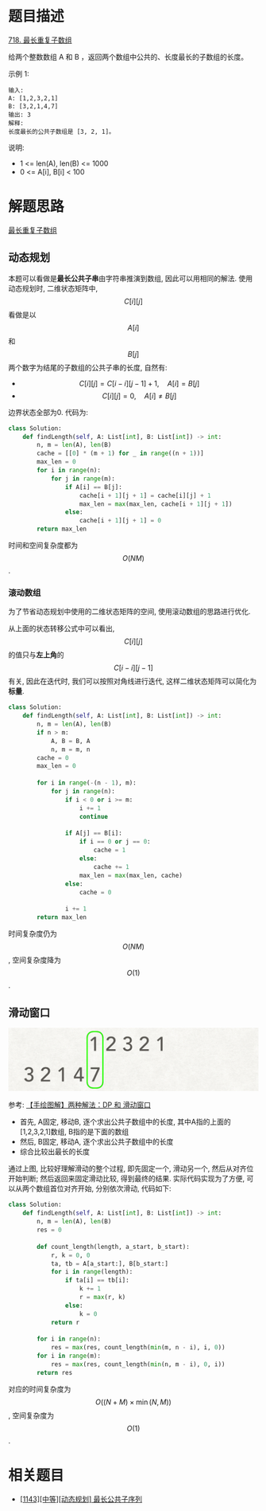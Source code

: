 # 题目描述

[718. 最长重复子数组](https://leetcode-cn.com/problems/maximum-length-of-repeated-subarray/)

给两个整数数组 A 和 B ，返回两个数组中公共的、长度最长的子数组的长度。

示例 1:
```
输入:
A: [1,2,3,2,1]
B: [3,2,1,4,7]
输出: 3
解释:
长度最长的公共子数组是 [3, 2, 1]。
```

说明:

- 1 <= len(A), len(B) <= 1000
- 0 <= A[i], B[i] < 100

# 解题思路

[最长重复子数组](https://leetcode-cn.com/problems/maximum-length-of-repeated-subarray/solution/zui-chang-zhong-fu-zi-shu-zu-by-leetcode-solution/)

## 动态规划

本题可以看做是**最长公共子串**由字符串推演到数组, 因此可以用相同的解法. 使用动态规划时, 二维状态矩阵中, $$C[i][j]$$看做是以$$A[i]$$和$$B[j]$$两个数字为结尾的子数组的公共子串的长度, 自然有:

- $$C[i][j]=C[i-i][j-1] + 1, \quad A[i]=B[j]$$
- $$C[i][j]=0, \quad A[i] \ne B[j]$$

边界状态全部为0. 代码为:

```python
class Solution:
    def findLength(self, A: List[int], B: List[int]) -> int:
        n, m = len(A), len(B)
        cache = [[0] * (m + 1) for _ in range((n + 1))]
        max_len = 0
        for i in range(n):
            for j in range(m):
                if A[i] == B[j]:
                    cache[i + 1][j + 1] = cache[i][j] + 1
                    max_len = max(max_len, cache[i + 1][j + 1])
                else:
                    cache[i + 1][j + 1] = 0
        return max_len
```

时间和空间复杂度都为$$O(NM)$$.

### 滚动数组

为了节省动态规划中使用的二维状态矩阵的空间, 使用滚动数组的思路进行优化.

从上面的状态转移公式中可以看出, $$C[i][j]$$的值只与**左上角**的$$C[i-i][j-1]$$有关, 因此在迭代时, 我们可以按照对角线进行迭代, 这样二维状态矩阵可以简化为**标量**.

```python
class Solution:
    def findLength(self, A: List[int], B: List[int]) -> int:
        n, m = len(A), len(B)
        if n > m:
            A, B = B, A
            n, m = m, n
        cache = 0
        max_len = 0

        for i in range(-(n - 1), m):
            for j in range(n):
                if i < 0 or i >= m:
                    i += 1
                    continue

                if A[j] == B[i]:
                    if i == 0 or j == 0:
                        cache = 1
                    else:
                        cache += 1
                    max_len = max(max_len, cache)
                else:
                    cache = 0

                i += 1
        return max_len
```

时间复杂度仍为$$O(NM)$$, 空间复杂度降为$$O(1)$$.

## 滑动窗口

![](/Algorithm/imgs/bc7d3a75a57f9abd6d1f6d789e176af0ab65f5522f6c7119178b073c67ae6494-leetcode-718-lcs-window.gif)

参考: [【手绘图解】两种解法：DP 和 滑动窗口](https://leetcode-cn.com/problems/maximum-length-of-repeated-subarray/solution/zhe-yao-jie-shi-ken-ding-jiu-dong-liao-by-hyj8/)

- 首先, A固定, 移动B, 逐个求出公共子数组中的长度, 其中A指的上面的[1,2,3,2,1]数组, B指的是下面的数组
- 然后, B固定, 移动A, 逐个求出公共子数组中的长度
- 综合比较出最长的长度

通过上图, 比较好理解滑动的整个过程, 即先固定一个, 滑动另一个, 然后从对齐位开始判断; 然后返回来固定滑动比较, 得到最终的结果. 实际代码实现为了方便, 可以从两个数组首位对齐开始, 分别依次滑动, 代码如下:

```python
class Solution:
    def findLength(self, A: List[int], B: List[int]) -> int:
        n, m = len(A), len(B)
        res = 0

        def count_length(length, a_start, b_start):
            r, k = 0, 0
            ta, tb = A[a_start:], B[b_start:]
            for i in range(length):
                if ta[i] == tb[i]:
                    k += 1
                    r = max(r, k)
                else:
                    k = 0
            return r

        for i in range(n):
            res = max(res, count_length(min(m, n - i), i, 0))
        for i in range(m):
            res = max(res, count_length(min(n, m - i), 0, i))
        return res
```

对应的时间复杂度为$$O((N + M) \times \min(N,M))$$, 空间复杂度为$$O(1)$$.

# 相关题目

- [[1143][中等][动态规划] 最长公共子序列](/Algorithm/字符串/1143-最长公共子序列.md)
